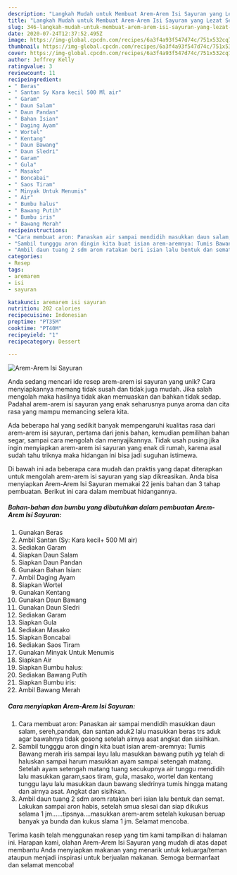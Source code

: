 ```yaml
---
description: "Langkah Mudah untuk Membuat Arem-Arem Isi Sayuran yang Lezat Sekali"
title: "Langkah Mudah untuk Membuat Arem-Arem Isi Sayuran yang Lezat Sekali"
slug: 346-langkah-mudah-untuk-membuat-arem-arem-isi-sayuran-yang-lezat-sekali
date: 2020-07-24T12:37:52.495Z
image: https://img-global.cpcdn.com/recipes/6a3f4a93f547d74c/751x532cq70/arem-arem-isi-sayuran-foto-resep-utama.jpg
thumbnail: https://img-global.cpcdn.com/recipes/6a3f4a93f547d74c/751x532cq70/arem-arem-isi-sayuran-foto-resep-utama.jpg
cover: https://img-global.cpcdn.com/recipes/6a3f4a93f547d74c/751x532cq70/arem-arem-isi-sayuran-foto-resep-utama.jpg
author: Jeffrey Kelly
ratingvalue: 3
reviewcount: 11
recipeingredient:
- " Beras"
- " Santan Sy Kara kecil 500 Ml air"
- " Garam"
- " Daun Salam"
- " Daun Pandan"
- " Bahan Isian"
- " Daging Ayam"
- " Wortel"
- " Kentang"
- " Daun Bawang"
- " Daun Sledri"
- " Garam"
- " Gula"
- " Masako"
- " Boncabai"
- " Saos Tiram"
- " Minyak Untuk Menumis"
- " Air"
- " Bumbu halus"
- " Bawang Putih"
- " Bumbu iris"
- " Bawang Merah"
recipeinstructions:
- "Cara membuat aron: Panaskan air sampai mendidih masukkan daun salam, sereh,pandan, dan santan aduk2 lalu masukkan beras trs aduk agar bawahnya tidak gosong setelah airnya asat angkat dan sisihkan."
- "Sambil tungggu aron dingin kita buat isian arem-aremnya: Tumis Bawang merah iris sampai layu lalu masukkan bawang putih yg telah di haluskan sampai harum masukkan ayam sampai setengah matang. Setelah ayam setengah matang tuang secukupnya air tunggu mendidih lalu masukkan garam,saos tiram, gula, masako, wortel dan kentang tunggu layu lalu masukkan daun bawang sledrinya tumis hingga matang dan airnya asat. Angkat dan sisihkan."
- "Ambil daun tuang 2 sdm arom ratakan beri isian lalu bentuk dan semat. Lakukan sampai aron habis, setelah smua slesai dan siap dikukus selama 1 jm......tipsnya....masukkan arem-arem setelah kukusan beruap banyak ya bunda dan kukus slama 1 jm. Selamat mencoba."
categories:
- Resep
tags:
- aremarem
- isi
- sayuran

katakunci: aremarem isi sayuran 
nutrition: 202 calories
recipecuisine: Indonesian
preptime: "PT35M"
cooktime: "PT40M"
recipeyield: "1"
recipecategory: Dessert

---
```



![Arem-Arem Isi Sayuran](https://img-global.cpcdn.com/recipes/6a3f4a93f547d74c/751x532cq70/arem-arem-isi-sayuran-foto-resep-utama.jpg)

Anda sedang mencari ide resep arem-arem isi sayuran yang unik? Cara menyiapkannya memang tidak susah dan tidak juga mudah. Jika salah mengolah maka hasilnya tidak akan memuaskan dan bahkan tidak sedap. Padahal arem-arem isi sayuran yang enak seharusnya punya aroma dan cita rasa yang mampu memancing selera kita.

Ada beberapa hal yang sedikit banyak mempengaruhi kualitas rasa dari arem-arem isi sayuran, pertama dari jenis bahan, kemudian pemilihan bahan segar, sampai cara mengolah dan menyajikannya. Tidak usah pusing jika ingin menyiapkan arem-arem isi sayuran yang enak di rumah, karena asal sudah tahu triknya maka hidangan ini bisa jadi suguhan istimewa.




Di bawah ini ada beberapa cara mudah dan praktis yang dapat diterapkan untuk mengolah arem-arem isi sayuran yang siap dikreasikan. Anda bisa menyiapkan Arem-Arem Isi Sayuran memakai 22 jenis bahan dan 3 tahap pembuatan. Berikut ini cara dalam membuat hidangannya.

<!--inarticleads1-->

##### Bahan-bahan dan bumbu yang dibutuhkan dalam pembuatan Arem-Arem Isi Sayuran:

1. Gunakan  Beras
1. Ambil  Santan (Sy: Kara kecil+ 500 Ml air)
1. Sediakan  Garam
1. Siapkan  Daun Salam
1. Siapkan  Daun Pandan
1. Gunakan  Bahan Isian:
1. Ambil  Daging Ayam
1. Siapkan  Wortel
1. Gunakan  Kentang
1. Gunakan  Daun Bawang
1. Gunakan  Daun Sledri
1. Sediakan  Garam
1. Siapkan  Gula
1. Sediakan  Masako
1. Siapkan  Boncabai
1. Sediakan  Saos Tiram
1. Gunakan  Minyak Untuk Menumis
1. Siapkan  Air
1. Siapkan  Bumbu halus:
1. Sediakan  Bawang Putih
1. Siapkan  Bumbu iris:
1. Ambil  Bawang Merah




<!--inarticleads2-->

##### Cara menyiapkan Arem-Arem Isi Sayuran:

1. Cara membuat aron: Panaskan air sampai mendidih masukkan daun salam, sereh,pandan, dan santan aduk2 lalu masukkan beras trs aduk agar bawahnya tidak gosong setelah airnya asat angkat dan sisihkan.
1. Sambil tungggu aron dingin kita buat isian arem-aremnya: Tumis Bawang merah iris sampai layu lalu masukkan bawang putih yg telah di haluskan sampai harum masukkan ayam sampai setengah matang. Setelah ayam setengah matang tuang secukupnya air tunggu mendidih lalu masukkan garam,saos tiram, gula, masako, wortel dan kentang tunggu layu lalu masukkan daun bawang sledrinya tumis hingga matang dan airnya asat. Angkat dan sisihkan.
1. Ambil daun tuang 2 sdm arom ratakan beri isian lalu bentuk dan semat. Lakukan sampai aron habis, setelah smua slesai dan siap dikukus selama 1 jm......tipsnya....masukkan arem-arem setelah kukusan beruap banyak ya bunda dan kukus slama 1 jm. Selamat mencoba.




Terima kasih telah menggunakan resep yang tim kami tampilkan di halaman ini. Harapan kami, olahan Arem-Arem Isi Sayuran yang mudah di atas dapat membantu Anda menyiapkan makanan yang menarik untuk keluarga/teman ataupun menjadi inspirasi untuk berjualan makanan. Semoga bermanfaat dan selamat mencoba!
